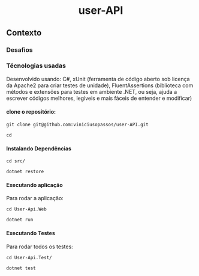 <h1 align="center">user-API</h1>

<h2>Contexto</h2>


<h3>Desafios</h3>

<h3>Técnologias usadas</h3>

Desenvolvido usando: C#, xUnit (ferramenta de código aberto sob licença da Apache2 para criar testes de unidade), FluentAssertions (biblioteca com métodos e extensões para testes em ambiente .NET, ou seja, ajuda a escrever códigos melhores, legíveis e mais fáceis de entender e modificar)

<h4>clone o repositório:</h4> 

```
git clone git@github.com:viniciusopassos/user-API.git
```

```
cd 
```

<h4>Instalando Dependências</h4>

```
cd src/	
```

```
dotnet restore
```

<h4>Executando aplicação</h4>
Para rodar a aplicação:

```
cd User-Api.Web
```

```
dotnet run
```


<h4>Executando Testes</h4>
Para rodar todos os testes:

```
cd User-Api.Test/
```

```
dotnet test
```
